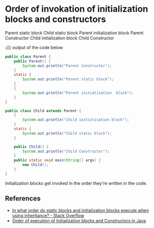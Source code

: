# Order of invokation of initialization blocks and constructors

Parent static block
Child static block
Parent initialization  block
Parent Constructor
Child initialization block
Child Constructor

👆🏽 output of the code below

```java
public class Parent {    
    public Parent() {
        System.out.println("Parent Constructor");
    }    
    static {
        System.out.println("Parent static block");    
    }    
    {
        System.out.println("Parent initialisation  block");
    }
}

public class Child extends Parent {    
    {
        System.out.println("Child initialisation block");
    }
    static {
        System.out.println("Child static block");
    }

    public Child() {
        System.out.println("Child Constructor");
    }    
    public static void main(String[] args) {
        new Child();    
    }
}
```

Initialization blocks get invoked in the order they're written in the code.

## References

- [In what order do static blocks and initialization blocks execute when using inheritance? - Stack Overflow](https://stackoverflow.com/questions/19561332/in-what-order-do-static-blocks-and-initialization-blocks-execute-when-using-inhe)
- [Order of execution of Initialization blocks and Constructors in Java](https://www.geeksforgeeks.org/order-execution-initialization-blocks-constructors-java/#:~:text=Initialization%20blocks%20run%20in%20the,above%20the%20constructors%20within%20braces.)
